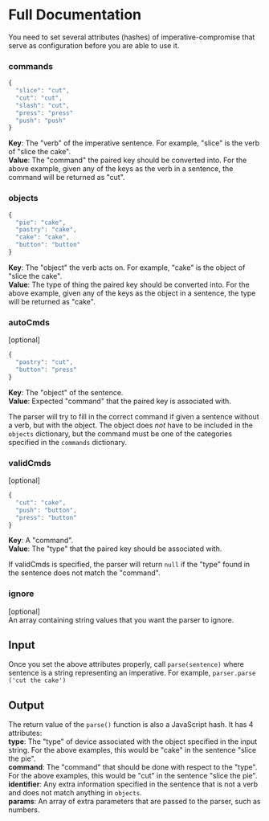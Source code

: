 Full Documentation
===================

You need to set several attributes (hashes) of imperative-compromise that serve
as configuration before you are able to use it.  

### commands

```javascript
{ 
  "slice": "cut",
  "cut": "cut",
  "slash": "cut",
  "press": "press"
  "push": "push"
}
```
**Key**: The "verb" of the imperative sentence. For example, "slice" is the verb
of "slice the cake".  
**Value**: The "command" the paired key should be
converted into. For the above example, given any of the keys as the verb in a
sentence,  the command will be returned as "cut".  

### objects

```javascript
{
  "pie": "cake",
  "pastry": "cake",
  "cake": "cake",
  "button": "button"
}
```
**Key**: The "object" the verb acts on. For example, "cake" is the object of
"slice the cake".  
**Value**: The type of thing the paired key should be converted into. For the
above example, given any of the keys as the object in a sentence, the type will
be returned as "cake".  

### autoCmds
[optional]
```javascript
{
  "pastry": "cut",
  "button": "press"
}
```
**Key**: The "object" of the sentence.  
**Value**: Expected "command" that the paired key is associated with.  

The parser will try to fill in the correct command if given a sentence without a
verb, but with the object. The object does _not_ have to be included in the
`objects` dictionary, but the command must be one of the categories specified in
the `commands` dictionary.  

### validCmds
[optional]
```javascript
{
  "cut": "cake",
  "push": "button",
  "press": "button"
}
```
**Key**:  A "command".  
**Value**: The "type" that the paired key should be associated with.  

If validCmds is specified, the parser will return `null` if the "type" found in
the sentence does not match the "command".  

### ignore
[optional]  
An array containing string values that you want the parser to ignore.

Input
-----
Once you set the above attributes properly, call `parse(sentence)` where
sentence is a string representing an imperative. For example, `parser.parse
('cut the cake')`  

Output
------
The return value of the `parse()` function is also a JavaScript hash. It has 4
attributes:  
**type**: The "type" of device associated with the object specified in the
input string. For the above examples, this would be "cake" in the sentence
"slice the pie".  
**command**: The "command" that should be done with respect to the "type". For
the above examples, this would be "cut" in the sentence "slice the pie".  
**identifier**: Any extra information specified in the sentence that is not a
verb and does not match anything in `objects`.  
**params**: An array of extra parameters that are passed to the parser, such as
numbers.  
